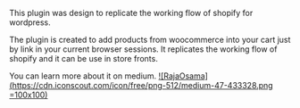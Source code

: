 This plugin was design to replicate the working flow of shopify for wordpress.

The plugin is created to add products from woocommerce into your cart just by link in your current browser sessions. It replicates the working flow of shopify and it can be use in store fronts.

You can learn more about it on medium.
[![RajaOsama](https://cdn.iconscout.com/icon/free/png-512/medium-47-433328.png =100x100)](https://supersami.medium.com/lately-i-have-been-working-with-ecommerce-mobile-applications-where-we-treat-shopify-and-25fc6268c34a "RajaOsama")
